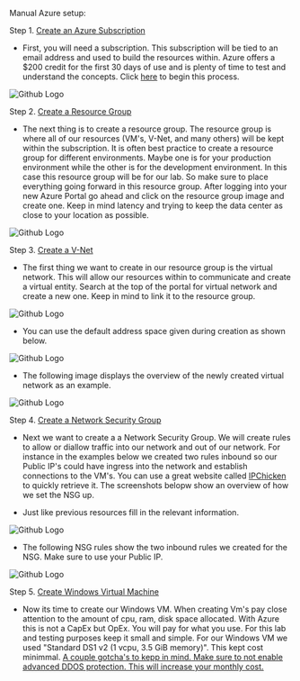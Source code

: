 Manual Azure setup: 

Step 1. [Create an Azure Subscription](https://azure.microsoft.com/en-us/free/) 

- First, you will need a subscription. This subscription will be tied to an email address and used to build the resources within. Azure offers a $200 credit for the first 30 days of use and is plenty of time to test and understand the concepts. Click [here](https://azure.microsoft.com/en-us/free/) to begin this process.

![Github Logo](/Screenshots/Azure_free.PNG)

Step 2. [Create a Resource Group](https://docs.microsoft.com/en-us/azure/azure-resource-manager/management/manage-resource-groups-portal) 

- The next thing is to create a resource group. The resource group is where all of our resources (VM's, V-Net, and many others) will be kept within the subscription. It is often best practice to create a resource group for different environments. Maybe one is for your production environment while the other is for the development environment. In this case this resource group will be for our lab. So make sure to place everything going forward in this resource group. After logging into your new Azure Portal go ahead and click on the resource group image and create one. Keep in mind latency and trying to keep the data center as close to your location as possible. 

![Github Logo](/Screenshots/resource.PNG)

Step 3. [Create a V-Net](https://docs.microsoft.com/en-us/azure/virtual-network/quick-create-portal) 

- The first thing we want to create in our resource group is the virtual network. This will allow our resources within to communicate and create a virtual entity. Search at the top of the portal for virtual network and create a new one. Keep in mind to link it to the resource group. 

![Github Logo](/Screenshots/VNET_Create.PNG)

- You can use the default address space given during creation as shown below.

![Github Logo](/Screenshots/VNET_IP.PNG)

- The following image displays the overview of the newly created virtual network as an example.

![Github Logo](/Screenshots/VNET_Overview.PNG)

Step 4. [Create a Network Security Group](https://docs.microsoft.com/en-us/azure/virtual-network/tutorial-filter-network-traffic) 

- Next we want to create a a Network Security Group. We will create rules to allow or diallow traffic into our network and out of our network. For instance in the examples below we created two rules inbound so our Public IP's could have ingress into the network and establish connections to the VM's. You can use a great website called [IPChicken](https://ipchicken.com/) to quickly retrieve it. The screenshots belopw show an overview of how we set the NSG up. 

- Just like previous resources fill in the relevant information. 

![Github Logo](/Screenshots/NSG_Create.PNG)

- The following NSG rules show the two inbound rules we created for the NSG. Make sure to use your Public IP. 

![Github Logo](/Screenshots/NSG_Rules.PNG)

Step 5. [Create Windows Virtual Machine](https://docs.microsoft.com/en-us/azure/virtual-machines/windows/quick-create-portal) 

- Now its time to create our Windows VM. When creating Vm's pay close attention to the amount of cpu, ram, disk space allocated. With Azure this is not a CapEx but OpEx. You will pay for what you use. For this lab and testing purposes keep it small and simple. For our Windows VM we used "Standard DS1 v2 (1 vcpu, 3.5 GiB memory)". This kept cost minimmal. <u>A couple gotcha's to kepp in mind.<u/> Make sure to not enable advanced DDOS protection. This will increase your monthly cost. 
